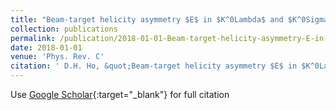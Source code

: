```yaml
---
title: "Beam-target helicity asymmetry $E$ in $K^0Lambda$ and $K^0Sigma^0$ photoproduction on the neutron"
collection: publications
permalink: /publication/2018-01-01-Beam-target-helicity-asymmetry-E-in-K0Lambda-and-K0Sigma0-photoproduction-on-the-neutron
date: 2018-01-01
venue: 'Phys. Rev. C'
citation: ' D.H. Ho, &quot;Beam-target helicity asymmetry $E$ in $K^0Lambda$ and $K^0Sigma^0$ photoproduction on the neutron.&quot; Phys. Rev. C, 2018.'
---
```

Use [Google Scholar](https://scholar.google.com/scholar?q=Beam+target+helicity+asymmetry+$E$+in+$K^0Lambda$+and+$K^0Sigma^0$+photoproduction+on+the+neutron){:target="_blank"} for full citation